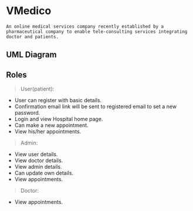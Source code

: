 # VMedico 
	An online medical services company recently established by a pharmaceutical company to enable tele-consulting services integrating doctor and patients.

## UML Diagram


	
## Roles
> User(patient):
- User can register with basic details.
- Confirmation email link will be sent to registered email to set a new password.
- Login and view Hospital home page.
- Can make a new appointment.
- View his/her appointments.
> Admin:
- View user details.
- View doctor details.
- View admin details.
- Can update own details.
- View appointments.
> Doctor:
- View appointments.
